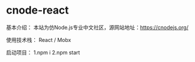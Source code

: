 # cnode-react

基本介绍：
本站为仿Node.js专业中文社区，源网站地址：https://cnodejs.org/

使用技术栈：
React / Mobx

启动项目：
	1.npm i
	2.npm start
